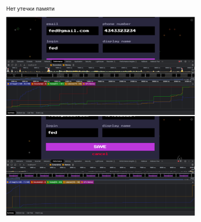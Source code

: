 Нет утечки памяти

![Memory report](./packages/client/src/assets/memReport1.png)
![Memory report](./packages/client/src/assets/memReport2.png)
